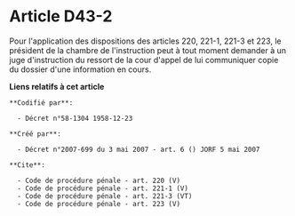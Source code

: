 # Article D43-2

Pour l'application des dispositions des articles 220, 221-1, 221-3 et 223, le président de la chambre de l'instruction peut à
tout moment demander à un juge d'instruction du ressort de la cour d'appel de lui communiquer copie du dossier d'une
information en cours.

**Liens relatifs à cet article**

	**Codifié par**:

	  - Décret n°58-1304 1958-12-23

	**Créé par**:

	  - Décret n°2007-699 du 3 mai 2007 - art. 6 () JORF 5 mai 2007

	**Cite**:

	  - Code de procédure pénale - art. 220 (V)
	  - Code de procédure pénale - art. 221-1 (V)
	  - Code de procédure pénale - art. 221-3 (VT)
	  - Code de procédure pénale - art. 223 (V)
